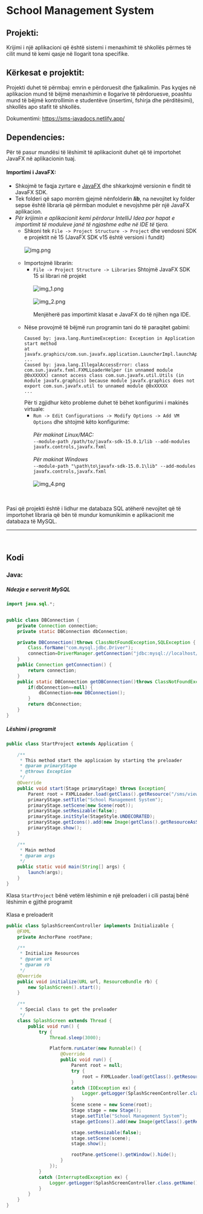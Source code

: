 # School Management System

## Projekti:
Krijimi i një aplikacioni që është sistemi i menaxhimit të shkollës përmes të cilit mund të kemi qasje në llogarit tona specifike.

## Kërkesat e projektit:
Projekti duhet të përmbaj: emrin e përdoruesit dhe fjalkalimin. Pas kyqjes në aplikacion mund të bëjmë menaxhimin e llogarive të përdoruesve, poashtu mund të bëjmë kontrollimin e studentëve (insertimi, fshirja dhe përditësimi), shkollës apo stafit të shkollës.

Dokumentimi: https://sms-javadocs.netlify.app/
## Dependencies:
Për të pasur mundësi të lëshimit të aplikacionit duhet që të importohet JavaFX në aplikacionin tuaj.
<br>
#### Importimi i JavaFX:
* Shkojmë te faqja zyrtare e [JavaFX](https://openjfx.io/) dhe shkarkojmë versionin e findit të JavaFX SDK.
* Tek folderi që sapo morrëm gjejmë nënfolderin ___lib___, na nevojitet ky folder sepse është
libraria që përmban modulet e nevojshme për një JavaFX aplikacion.
* _Për krijimin e aplikacionit kemi përdorur IntelliJ Idea por hapat e importimit të moduleve janë të ngjashme edhe në IDE të tjera._
    * Shkoni tek `File -> Project Structure -> Project` dhe vendosni SDK e projektit në 15 (JavaFX SDK v15 është versioni i fundit)<br><br>
    ![img.png](src/sms/other/img/img.png)
      <br><br>
    * Importojmë librarin:
        * `File -> Project Structure -> Libraries` Shtojmë JavaFX SDK 15 si librari në projekt
        <br><br>
        ![img_1.png](src/sms/other/img/img_1.png)
        <br><br>
        ![img_2.png](src/sms/other/img/img_2.png)
        <br><br>
        Menjëherë pas importimit klasat e JavaFX do të njihen nga IDE.
          <br><br>
    * Nëse provojmë të bëjmë run programin tani do të paraqitet gabimi:
      ```
      Caused by: java.lang.RuntimeException: Exception in Application start method
      at javafx.graphics/com.sun.javafx.application.LauncherImpl.launchApplication1(LauncherImpl.java:900)
      ...
      Caused by: java.lang.IllegalAccessError: class com.sun.javafx.fxml.FXMLLoaderHelper (in unnamed module @0xXXXXX) cannot access class com.sun.javafx.util.Utils (in module javafx.graphics) because module javafx.graphics does not export com.sun.javafx.util to unnamed module @0xXXXXX
      ...
      ```
      Për ti zgjidhur këto probleme duhet të bëhet konfigurimi i makinës virtuale:
      * `Run -> Edit Configurations -> Modify Options -> Add VM Options` dhe shtojmë këto konfigurime:
        <br><br>
        _Për makinat Linux/MAC:_
        <br>
        `--module-path /path/to/javafx-sdk-15.0.1/lib --add-modules javafx.controls,javafx.fxml`
        <br><br>
        _Për makinat Windows_
        <br>
        `--module-path "\path\to\javafx-sdk-15.0.1\lib" --add-modules javafx.controls,javafx.fxml
        `
      <br><br>
      ![img_4.png](src/sms/other/img/img_4.png) 
<br><br>
  
<br>
Pasi që projekti është i lidhur me databaza SQL atëherë nevojitet që të importohet libraria që bën të mundur komunikimin
e aplikacionit me databaza të MySQL.
<br>
<hr>
<br>

## Kodi
### Java:
##### Ndezja e serverit MySQL
```Java
import java.sql.*;


public class DBConnection {
    private Connection connection;
    private static DBConnection dbConnection;

    private DBConnection()throws ClassNotFoundException,SQLException {
        Class.forName("com.mysql.jdbc.Driver");
        connection=DriverManager.getConnection("jdbc:mysql://localhost/schoolmanagementsystem","root","");
    }
    public Connection getConnection() {
        return connection;
    }
    public static DBConnection getDBConnection()throws ClassNotFoundException,SQLException{
        if(dbConnection==null) {
            dbConnection=new DBConnection();
        }
        return dbConnection;
    }
}
```
##### Lëshimi i programit
```Java
public class StartProject extends Application {

    /**
     * This method start the applicaion by starting the preloader
     * @param primaryStage
     * @throws Exception
     */
    @Override
    public void start(Stage primaryStage) throws Exception{
        Parent root = FXMLLoader.load(getClass().getResource("/sms/view/fxml/SplashScreen.fxml"));
        primaryStage.setTitle("School Management System");
        primaryStage.setScene(new Scene(root));
        primaryStage.setResizable(false);
        primaryStage.initStyle(StageStyle.UNDECORATED);
        primaryStage.getIcons().add(new Image(getClass().getResourceAsStream("/sms/other/img/up-logo.png")));
        primaryStage.show();
    }

    /**
     * Main method
     * @param args
     */
    public static void main(String[] args) {
        launch(args);
    }
}
```
Klasa `StartProject` bënë vetëm lëshimin e një preloaderi i cili pastaj bënë lëshimin e gjithë programit
<br><br>
Klasa e preloaderit
```Java
public class SplashScreenController implements Initializable {
    @FXML
    private AnchorPane rootPane;

    /**
     * Initialize Resources
     * @param url
     * @param rb
     */
    @Override
    public void initialize(URL url, ResourceBundle rb) {
        new SplashScreen().start();
    }

    /**
     * Special class to get the preloader
     */
    class SplashScreen extends Thread {
        public void run() {
            try {
                Thread.sleep(3000);

                Platform.runLater(new Runnable() {
                    @Override
                    public void run() {
                        Parent root = null;
                        try {
                            root = FXMLLoader.load(getClass().getResource("/sms/view/fxml/login.fxml"));
                        }
                        catch (IOException ex) {
                            Logger.getLogger(SplashScreenController.class.getName()).log(Level.SEVERE, null, ex);
                        }
                        Scene scene = new Scene(root);
                        Stage stage = new Stage();
                        stage.setTitle("School Management System");
                        stage.getIcons().add(new Image(getClass().getResourceAsStream("/sms/other/img/up-logo.png")));

                        stage.setResizable(false);
                        stage.setScene(scene);
                        stage.show();

                        rootPane.getScene().getWindow().hide();
                    }
                });
            }
            catch (InterruptedException ex) {
                Logger.getLogger(SplashScreenController.class.getName()).log(Level.SEVERE, null, ex);
            }
        }
    }
}
```

